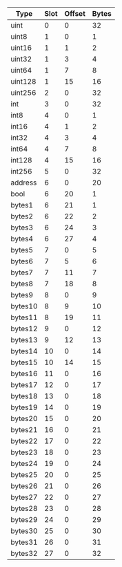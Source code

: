 | Type    | Slot | Offset | Bytes |
|---------|------|--------|-------|
| uint    | 0    | 0      | 32    | 
| uint8   | 1    | 0      | 1     | 
| uint16  | 1    | 1      | 2     | 
| uint32  | 1    | 3      | 4     | 
| uint64  | 1    | 7      | 8     | 
| uint128 | 1    | 15     | 16    | 
| uint256 | 2    | 0      | 32    | 
| int     | 3    | 0      | 32    | 
| int8    | 4    | 0      | 1     | 
| int16   | 4    | 1      | 2     | 
| int32   | 4    | 3      | 4     | 
| int64   | 4    | 7      | 8     | 
| int128  | 4    | 15     | 16    | 
| int256  | 5    | 0      | 32    | 
| address | 6    | 0      | 20    | 
| bool    | 6    | 20     | 1     | 
| bytes1  | 6    | 21     | 1     | 
| bytes2  | 6    | 22     | 2     | 
| bytes3  | 6    | 24     | 3     | 
| bytes4  | 6    | 27     | 4     | 
| bytes5  | 7    | 0      | 5     | 
| bytes6  | 7    | 5      | 6     | 
| bytes7  | 7    | 11     | 7     | 
| bytes8  | 7    | 18     | 8     | 
| bytes9  | 8    | 0      | 9     | 
| bytes10 | 8    | 9      | 10    | 
| bytes11 | 8    | 19     | 11    | 
| bytes12 | 9    | 0      | 12    | 
| bytes13 | 9    | 12     | 13    | 
| bytes14 | 10   | 0      | 14    | 
| bytes15 | 10   | 14     | 15    | 
| bytes16 | 11   | 0      | 16    | 
| bytes17 | 12   | 0      | 17    | 
| bytes18 | 13   | 0      | 18    | 
| bytes19 | 14   | 0      | 19    | 
| bytes20 | 15   | 0      | 20    | 
| bytes21 | 16   | 0      | 21    | 
| bytes22 | 17   | 0      | 22    | 
| bytes23 | 18   | 0      | 23    | 
| bytes24 | 19   | 0      | 24    | 
| bytes25 | 20   | 0      | 25    | 
| bytes26 | 21   | 0      | 26    | 
| bytes27 | 22   | 0      | 27    | 
| bytes28 | 23   | 0      | 28    | 
| bytes29 | 24   | 0      | 29    | 
| bytes30 | 25   | 0      | 30    | 
| bytes31 | 26   | 0      | 31    | 
| bytes32 | 27   | 0      | 32    | 
